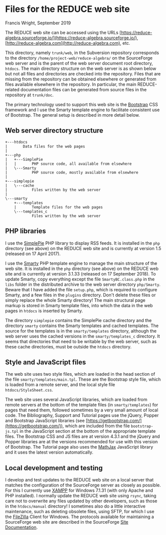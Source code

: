Files for the REDUCE web site
=============================

Francis Wright, September 2019

The REDUCE web site can be accessed using the URLs [https://reduce-algebra.sourceforge.io/](https://reduce-algebra.sourceforge.io/), [http://reduce-algebra.com](http://reduce-algebra.com), etc.

This directory, namely `trunk/web`, in the Subversion repository corresponds to the directory `/home/project-web/reduce-algebra/` on the SourceForge web server and is the parent of the web server document root directory, `htdocs`.  The main directory structure on the web server is as shown below but not all files and directories are checked into the repository.  Files that are missing from the repository can be obtained elsewhere or generated from files available elsewhere in the repository.  In particular, the main REDUCE-related documentation files can be generated from source files in the repository at `trunk/doc`.

The primary technology used to support this web site is the [Bootstrap](https://getbootstrap.com/) CSS framework and I use the Smarty template engine to facilitate consistent use of Bootstrap.  The general setup is described in more detail below.

Web server directory structure
------------------------------

	+---htdocs
	|       Data files for the web pages
	|               
	+---php
	|   +---SimplePie
	|   |       PHP source code, all available from elsewhere
	|   \---Smarty
	|           PHP source code, mostly available from elsewhere
	|               
	+---simplepie
	|   \---cache
	|           Files written by the web server
	|           
	\---smarty
	    +---templates
	    |       Template files for the web pages
	    \---templates_c
	            Files written by the web server

PHP libraries
-------------

I use the [SimplePie](http://simplepie.org/) PHP library to display RSS feeds.  It is installed in the `php` directory (see above) on the REDUCE web site and is currently at version 1.5 (released on 17 April 2017).

I use the [Smarty](https://www.smarty.net/) PHP template engine to manage the main structure of the web site.  It is installed in the `php` directory (see above) on the REDUCE web site and is currently at version 3.1.33 (released on 17 September 2018).  To update Smarty, copy everything except the file `SmartyBC.class.php` in the `libs` folder in the distributed archive to the web server directory `php/Smarty`.  Beware that I have added the file `setup.php`, which is required to configure Smarty, and a few files in the `plugins` directory.  Don't delete these files or simply replace the whole Smarty directory!  The main structural page markup is stored in Smarty template files, into which the data in the web pages in `htdocs` is inserted by Smarty.

The directory `simplepie` contains the SimplePie cache directory and the directory `smarty` contains the Smarty templates and cached templates.  The source for the templates is in the `smarty/templates` directory, although the web server uses the cached versions in the `smarty/templates_c` directory.  It seems that directories that need to be writable by the web server, such as these cache directories, must be outside the `htdocs` directory.

Style and JavaScript files
--------------------------

The web site uses two style files, which are loaded in the head section of the file `smarty/templates/main.tpl`.  These are the Bootstrap style file, which is loaded from a remote server, and the local style file `htdocs/StyleSheet.css`.

The web site uses several JavaScript libraries, which are loaded from remote servers at the bottom of the template files (in `smarty/templates`) for pages that need them, followed sometimes by a very small amount of local code.  The Bibliography, Support and Tutorial pages use the jQuery, Popper and Bootstrap JavaScript libraries (see [https://getbootstrap.com/](https://getbootstrap.com/)), which are included from the file `bootstrap-js.tpl` in the JavaScript section at the bottom of the appropriate template files.  The Bootstrap CSS and JS files are at version 4.3.1 and the jQuery and Popper libraries are at the versions recommended for use with this version of Bootstrap.  The Tutorial page also uses the [MathJax](https://www.mathjax.org/) JavaScript library and it uses the latest version automatically.

Local development and testing
-----------------------------

I develop and test updates to the REDUCE web site on a local server that matches the configuration of the SourceForge server as closely as possible.  For this I currently use [XAMPP](https://www.apachefriends.org/index.html) for Windows 7.1.31 (with only Apache and PHP installed).  I normally update the REDUCE web site using `rsync`, taking care not to overwrite any files updated by other developers, such as those in the `htdocs/manual` directory!  I sometimes also do a little interactive maintenance, such as deleting obsolete files, using SFTP, for which I use the [FileZilla](https://filezilla-project.org/) Client for Windows.  The protocols available for maintaining a SourceForge web site are described in the SourceForge [Site Documentation](https://sourceforge.net/p/forge/documentation/Project%20Web%20Services/).
